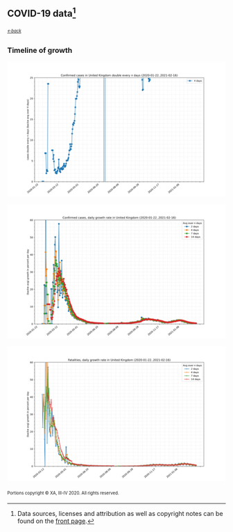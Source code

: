 ## COVID-19 data[^1]
<sub><sup>[*←back*](tl-cases-rates.md)</sup></sub>

### Timeline of growth

[![(average) confirmed rates timeline][tldc]][tldc]

[![(average) confirmed rates timeline][tlrc]][tlrc]

[![(average) deaths rates timeline][tlrd]][tlrd]


<sup><sub>Portions copyright © XA, III-IV 2020. All rights reserved.</sub></sup>

[^1]: Data sources, licenses and attribution as well as copyright notes can be found on the [front page][main].

[main]: ./ "Data sources, licenses and attribution, copyright notes"

[tldc]: ./assets/images/tl-doubles-confirmed-United_Kingdom.svg
[tlrc]:   ./assets/images/tl-rates-confirmed-United_Kingdom.svg
[tlrd]:      ./assets/images/tl-rates-deaths-United_Kingdom.svg
